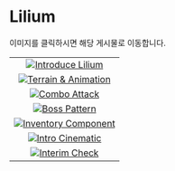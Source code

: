 # Lilium

이미지를 클릭하시면 해당 게시물로 이동합니다.

<table>
    <tbody>
        <tr>
            <td>
            <center>
            <a href="https://mrhoony.github.io/posts/LiliumE00/" target="_blank"><img src="https://user-images.githubusercontent.com/52897037/216818898-60256cf4-3ebd-409a-b632-bedd78e28697.png" alt="Introduce Lilium"></a>
            </center>
            </td>
        </tr>
      <tr>
            <td>
            <center>
            <a href="https://mrhoony.github.io/posts/LiliumE01/" target="_blank"><img src="https://user-images.githubusercontent.com/52897037/216821308-994d62eb-3660-4056-bcf9-8775091c9b74.png" alt="Terrain & Animation"></a>
            </center>
            </td>
        </tr>
      <tr>
            <td>
            <center>
            <a href="https://mrhoony.github.io/posts/LiliumE02/" target="_blank"><img src="https://user-images.githubusercontent.com/52897037/216821353-f99f227d-f1fc-4868-aa0c-f17b38abafe7.png" alt="Combo Attack"></a>
            </center>
            </td>
        </tr>
        <tr>
            <td>
            <center>
            <a href="https://mrhoony.github.io/posts/LiliumE03/" target="_blank"><img src="https://user-images.githubusercontent.com/52897037/216821400-339d3d48-445d-4f4b-90eb-79ce1d3b0d3f.png" alt="Boss Pattern"></a>
            </center>
            </td>
        </tr>
      <tr>
            <td>
            <center>
            <a href="https://mrhoony.github.io/posts/LiliumE04/" target="_blank"><img src="https://user-images.githubusercontent.com/52897037/216821422-62061939-143d-429c-94fc-220f2212dd32.png" alt="Inventory Component"></a>
            </center>
            </td>
        </tr>
        <tr>
            <td>
            <center>
            <a href="https://mrhoony.github.io/posts/LiliumE05/" target="_blank"><img src="https://user-images.githubusercontent.com/52897037/216821433-7694b7e9-5f12-47ad-8a79-4e66db82b539.png" alt="Intro Cinematic"></a>
            </center>
            </td>
        </tr>
        <tr>
            <td>
            <center>
            <a href="https://mrhoony.github.io/posts/LiliumE06/" target="_blank"><img src="https://user-images.githubusercontent.com/52897037/216821441-0240d669-6d4d-4e83-b430-2f32afc3e575.png" alt="Interim Check"></a>
            </center>
            </td>
        </tr>
</table>
